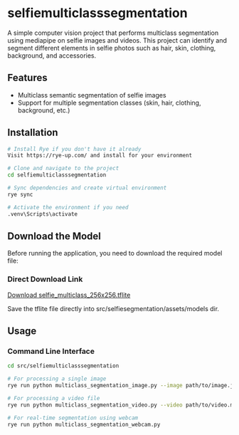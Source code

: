 # selfiemulticlasssegmentation

A simple computer vision project that performs multiclass segmentation using mediapipe on selfie images and videos. This project can identify and segment different elements in selfie photos such as hair, skin, clothing, background, and accessories.

## Features

- Multiclass semantic segmentation of selfie images
- Support for multiple segmentation classes (skin, hair, clothing, background, etc.)

## Installation

```bash
# Install Rye if you don't have it already
Visit https://rye-up.com/ and install for your environment

# Clone and navigate to the project
cd selfiemulticlasssegmentation

# Sync dependencies and create virtual environment
rye sync

# Activate the environment if you need
.venv\Scripts\activate
```

## Download the Model

Before running the application, you need to download the required model file:

### Direct Download Link

[Download selfie_multiclass_256x256.tflite](https://storage.googleapis.com/mediapipe-models/image_segmenter/selfie_multiclass_256x256/float32/latest/selfie_multiclass_256x256.tflite)

Save the tflite file directly into src/selfiesegmentation/assets/models dir.

## Usage

### Command Line Interface

```bash
cd src/selfiemulticlasssegmentation

# For processing a single image
rye run python multiclass_segmentation_image.py --image path/to/image.jpg

# For processing a video file
rye run python multiclass_segmentation_video.py --video path/to/video.mp4 

# For real-time segmentation using webcam
rye run python multiclass_segmentation_webcam.py
```
